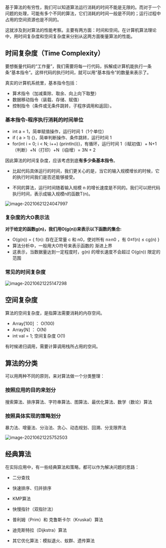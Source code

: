 基于算法的有穷性，我们可以知道算法运行消耗的时间不能是无限的。而对于一个问题的处理，可能有多个不同的算法，它们消耗的时间一般是不同的；运行过程中占用的空间资源也是不同的。

这就涉及到对算法的性能考察。主要有两方面：时间和空间。在计算机算法理论中，用时间复杂度和空间复杂度来分别从这两方面衡量算法的性能。

## 时间复杂度（Time Complexity）

要想衡量代码的“工作量”，我们需要将每一行代码，拆解成计算机能执行一条条“基本指令”。这样代码的执行时间，就可以用“基本指令”的数量来表示了。

真实的计算机系统里，基本指令包括：

- 算术指令（加减乘除、取余、向上向下取整）
- 数据移动指令（装载、存储、赋值）
- 控制指令（条件或无条件跳转，子程序调用和返回）。

### 基本指令-程序执行消耗的时间单位

- int a = 1，简单赋值操作，运行时间 1（1个单位）
- if ( a > 1) {}，简单判断操作、条件跳转，运行时间 1
- for(int i = 0; i < N; i++) {println(i)}，有循环，运行时间 1（i赋初值）+ N+1（判断）+N（打印）+N（i自增）= 3N + 2

因此算法的时间复杂度，应该考虑到底**有多少条基本指令**。

- 比起代码具体运行的时间，我们更关心的是，当它的输入规模增长的时候，它的执行时间我们是否还能够接受。

- 不同的算法，运行时间随着输入规模 n 的增长速度是不同的。我们可以把代码执行时间，表示成输入规模n的函数T(n)。

![image-20210621224047997](https://gitee.com/joeyooa/data-images/raw/master/note/2021/image-20210621224047997.png)

### 复杂度的大O表示法

**对于给定的函数g(n)，我们用O(g(n))来表示以下函数的集合:**

- O(g(n)) = { f(n): 存在正常量 c 和 n0，使对所有 n≥n0 ，有 0≤f(n) ≤ cg(n) }
- 算法分析中，一般用大O符号来表示函数的 渐进上界
- 这表示，当数据量达到一定程度时，g(n) 的增长速度不会超过 O(g(n)) 限定的范围

### 常见的时间复杂度

![image-20210621225147298](https://gitee.com/joeyooa/data-images/raw/master/note/2021/image-20210621225147298.png)

## 空间复杂度

算法的空间复杂度，是指算法需要消耗的内存空间。

- Array[100] ： O(100)
- Array[N] ： O(N)
- int val = 1;   空间复杂度 O(1)

有时候递归调用，需要计算调用栈所占用的空间。

## 算法的分类

可以用两种不同的原则，来对算法做一个分类整理：

###  按照应用的目的来划分

搜索算法、排序算法、字符串算法、图算法、最优化算法、数学（数论）算法

### 按照具体实现的策略划分

暴力法、增量法、分治法、贪心、动态规划、回溯、分支限界法

![image-20210621225752503](https://gitee.com/joeyooa/data-images/raw/master/note/2021/image-20210621225752503.png)

## 经典算法

在实际应用中，有一些经典算法和策略，都可以作为解决问题的思路：

- 二分查找

- 快速排序、归并排序

- KMP算法

- 快慢指针（双指针法）

- 普利姆（Prim）和 克鲁斯卡尔（Kruskal）算法

- 迪克斯特拉（Dijkstra）算法

- 其它优化算法：模拟退火、蚁群、遗传算法